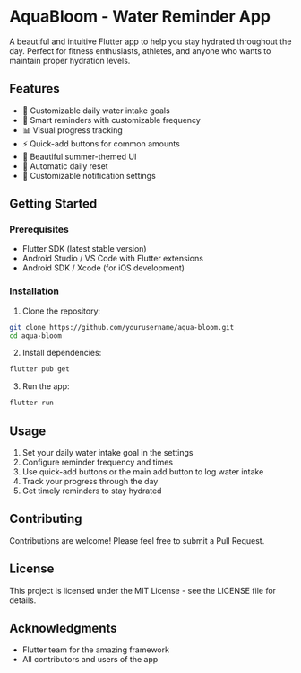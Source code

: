 # AquaBloom - Water Reminder App

A beautiful and intuitive Flutter app to help you stay hydrated throughout the day. Perfect for fitness enthusiasts, athletes, and anyone who wants to maintain proper hydration levels.

## Features

- 🎯 Customizable daily water intake goals
- 🔔 Smart reminders with customizable frequency
- 📊 Visual progress tracking
- ⚡ Quick-add buttons for common amounts
- 🌊 Beautiful summer-themed UI
- 🔄 Automatic daily reset
- 🔕 Customizable notification settings

## Getting Started

### Prerequisites

- Flutter SDK (latest stable version)
- Android Studio / VS Code with Flutter extensions
- Android SDK / Xcode (for iOS development)

### Installation

1. Clone the repository:
```bash
git clone https://github.com/yourusername/aqua-bloom.git
cd aqua-bloom
```

2. Install dependencies:
```bash
flutter pub get
```

3. Run the app:
```bash
flutter run
```

## Usage

1. Set your daily water intake goal in the settings
2. Configure reminder frequency and times
3. Use quick-add buttons or the main add button to log water intake
4. Track your progress through the day
5. Get timely reminders to stay hydrated

## Contributing

Contributions are welcome! Please feel free to submit a Pull Request.

## License

This project is licensed under the MIT License - see the LICENSE file for details.

## Acknowledgments

- Flutter team for the amazing framework
- All contributors and users of the app
